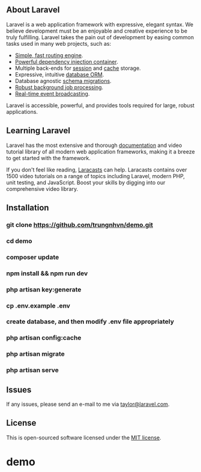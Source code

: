 ## About Laravel

Laravel is a web application framework with expressive, elegant syntax. We believe development must be an enjoyable and creative experience to be truly fulfilling. Laravel takes the pain out of development by easing common tasks used in many web projects, such as:

- [Simple, fast routing engine](https://laravel.com/docs/routing).
- [Powerful dependency injection container](https://laravel.com/docs/container).
- Multiple back-ends for [session](https://laravel.com/docs/session) and [cache](https://laravel.com/docs/cache) storage.
- Expressive, intuitive [database ORM](https://laravel.com/docs/eloquent).
- Database agnostic [schema migrations](https://laravel.com/docs/migrations).
- [Robust background job processing](https://laravel.com/docs/queues).
- [Real-time event broadcasting](https://laravel.com/docs/broadcasting).

Laravel is accessible, powerful, and provides tools required for large, robust applications.

## Learning Laravel

Laravel has the most extensive and thorough [documentation](https://laravel.com/docs) and video tutorial library of all modern web application frameworks, making it a breeze to get started with the framework.

If you don't feel like reading, [Laracasts](https://laracasts.com) can help. Laracasts contains over 1500 video tutorials on a range of topics including Laravel, modern PHP, unit testing, and JavaScript. Boost your skills by digging into our comprehensive video library.

## Installation

### git clone https://github.com/trungnhvn/demo.git

### cd demo

### composer update

### npm install && npm run dev

### php artisan key:generate

### cp .env.example .env

### create database, and then modify .env file appropriately

### php artisan config:cache

### php artisan migrate

### php artisan serve

## Issues

If any issues, please send an e-mail to me via [taylor@laravel.com](mailto:trungnhvn@gmail.com). 

## License

This is open-sourced software licensed under the [MIT license](https://opensource.org/licenses/MIT).
# demo


